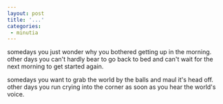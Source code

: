 ```yaml
---
layout: post
title: '...'
categories:
 - minutia
---
```


somedays you just wonder why you bothered getting up in the morning. other days you can't hardly bear to go back to bed and can't wait for the next morning to get started again.

somedays you want to grab the world by the balls and maul it's head off. other days you run crying into the corner as soon as you hear the world's voice.

